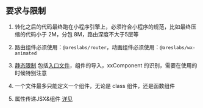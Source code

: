 ## 要求与限制

1. 转化之后的代码最终跑在小程序引擎上，必须符合小程序的规范，比如最终压缩的代码小于 2M，分包 8M，路由深度不大于5层等

2. 路由组件必须使用：`@areslabs/router`，动画组件必须使用：`@areslabs/wx-animated`

3. [静态限制](./静态限制.md) 包括[入口文件](./入口文件.md)，组件的导入，xxComponent 的识别，需要在使用的时候特别注意


5. 一个文件最多只能定义一个组件，无论是 class 组件，还是函数组件




10. 属性传递JSX&组件 [详见](./属性传递JSX&组件.md)





